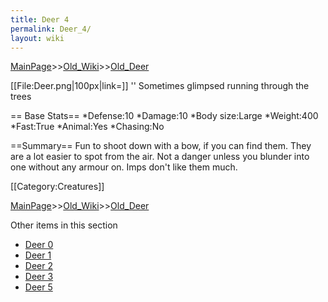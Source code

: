 ```yaml
---
title: Deer 4
permalink: Deer_4/
layout: wiki
---
```


[MainPage](/keeperrl_wiki/ "wikilink")>>[Old_Wiki](/keeperrl_wiki/Old_Wiki "wikilink")>>[Old_Deer](/keeperrl_wiki/Old_Deer "wikilink")

[[File:Deer.png|100px|link=]] '' Sometimes glimpsed running through the trees

== Base Stats==
*Defense:10
*Damage:10
*Body size:Large
*Weight:400
*Fast:True
*Animal:Yes
*Chasing:No

==Summary==
Fun to shoot down with a bow, if you can find them. They are a lot easier to spot from the air. Not a danger unless you blunder into one without any armour on. Imps don't like them much.

[[Category:Creatures]]

[MainPage](/keeperrl_wiki/ "wikilink")>>[Old_Wiki](/keeperrl_wiki/Old_Wiki "wikilink")>>[Old_Deer](/keeperrl_wiki/Old_Deer "wikilink")

Other items in this section
-    [Deer 0](/keeperrl_wiki/Deer_0 "wikilink")
-    [Deer 1](/keeperrl_wiki/Deer_1 "wikilink")
-    [Deer 2](/keeperrl_wiki/Deer_2 "wikilink")
-    [Deer 3](/keeperrl_wiki/Deer_3 "wikilink")
-    [Deer 5](/keeperrl_wiki/Deer_5 "wikilink")
